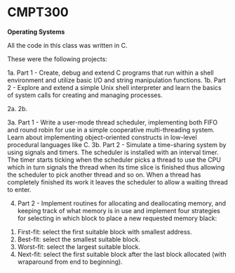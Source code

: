 # CMPT300
**Operating Systems**

All the code in this class was written in C.

These were the following projects:

1a. Part 1 - Create,  debug and extend C programs that run within a shell environment and utilize basic I/O and string manipulation functions.
1b. Part 2 - Explore and extend a simple Unix shell interpreter and learn the basics of system calls for creating and managing processes.

2a.
2b.

3a. Part 1 - Write a user-mode thread scheduler, implementing both FIFO and round robin for use in a simple cooperative multi-threading system. Learn about implementing object-oriented constructs in low-level procedural languages like C.
3b. Part 2 - Simulate a time-sharing system by using signals and timers. The scheduler is installed with an interval timer. The timer starts ticking when the scheduler picks a thread to use the CPU which in turn signals the thread when its time slice is finished thus allowing the scheduler to pick another thread and so on. When a thread has completely finished its work it leaves the scheduler to allow a waiting thread to enter.

4. Part 2 - Implement routines for allocating and deallocating memory, and keeping track of
what memory is in use and implement four strategies for selecting in
which block to place a new requested memory black:

  1) First-fit: select the first suitable block with smallest address.
  2) Best-fit: select the smallest suitable block.
  3) Worst-fit: select the largest suitable block.
  4) Next-fit: select the first suitable block after
     the last block allocated (with wraparound
     from end to beginning).
